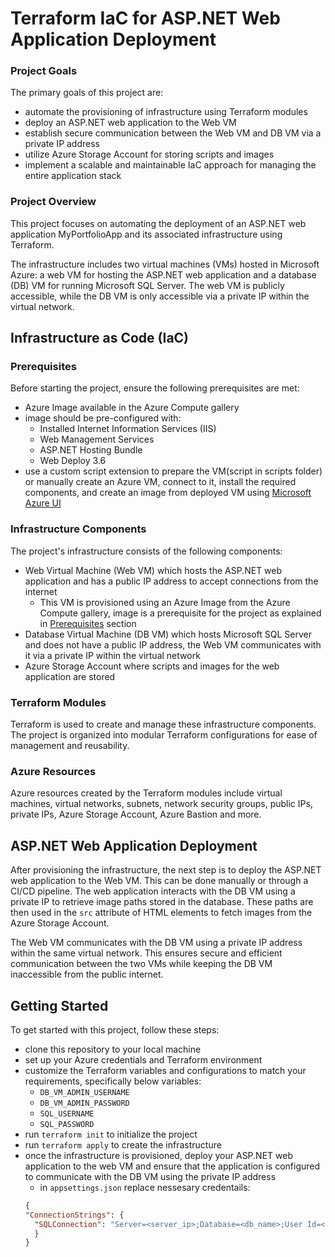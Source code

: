 # Terraform IaC for ASP.NET Web Application Deployment

### Project Goals
The primary goals of this project are:
- automate the provisioning of infrastructure using Terraform modules
- deploy an ASP.NET web application to the Web VM
- establish secure communication between the Web VM and DB VM via a private IP address
- utilize Azure Storage Account for storing scripts and images
- implement a scalable and maintainable IaC approach for managing the entire application stack

### Project Overview
This project focuses on automating the deployment of an ASP.NET web application MyPortfolioApp and its associated infrastructure using Terraform. 

The infrastructure includes two virtual machines (VMs) hosted in Microsoft Azure: a web VM for hosting the ASP.NET web application and a database (DB) VM for running Microsoft SQL Server. The web VM is publicly accessible, while the DB VM is only accessible via a private IP within the virtual network.


## Infrastructure as Code (IaC)

### Prerequisites
Before starting the project, ensure the following prerequisites are met:
- Azure Image available in the Azure Compute gallery
- image should be pre-configured with:
  - Installed Internet Information Services (IIS)
  - Web Management Services
  - ASP.NET Hosting Bundle
  - Web Deploy 3.6
- use a custom script extension to prepare the VM(script in scripts folder) or manually create an Azure VM, connect to it, install the required components, and create an image from deployed VM using [Microsoft Azure UI](https://learn.microsoft.com/en-us/azure/virtual-machines/capture-image-portal)

### Infrastructure Components
The project's infrastructure consists of the following components:
- Web Virtual Machine (Web VM) which hosts the ASP.NET web application and has a public IP address to accept connections from the internet
  - This VM is provisioned using an Azure Image from the Azure Compute gallery, image is a prerequisite for the project as explained in [Prerequisites](#prerequisites) section
- Database Virtual Machine (DB VM) which hosts Microsoft SQL Server and does not have a public IP address, the Web VM communicates with it via a private IP within the virtual network
- Azure Storage Account where scripts and images for the web application are stored

### Terraform Modules
Terraform is used to create and manage these infrastructure components. The project is organized into modular Terraform configurations for ease of management and reusability. 

### Azure Resources
Azure resources created by the Terraform modules include virtual machines, virtual networks, subnets, network security groups, public IPs, private IPs, Azure Storage Account, Azure Bastion and more.

## ASP.NET Web Application Deployment
After provisioning the infrastructure, the next step is to deploy the ASP.NET web application to the Web VM. This can be done manually or through a CI/CD pipeline. The web application interacts with the DB VM using a private IP to retrieve image paths stored in the database. These paths are then used in the `src` attribute of HTML elements to fetch images from the Azure Storage Account.

The Web VM communicates with the DB VM using a private IP address within the same virtual network. This ensures secure and efficient communication between the two VMs while keeping the DB VM inaccessible from the public internet.

## Getting Started
To get started with this project, follow these steps:
- clone this repository to your local machine
- set up your Azure credentials and Terraform environment
- customize the Terraform variables and configurations to match your requirements, specifically below variables:
  - `DB_VM_ADMIN_USERNAME`
  - `DB_VM_ADMIN_PASSWORD`
  - `SQL_USERNAME`
  - `SQL_PASSWORD`
- run `terraform init` to initialize the project
- run `terraform apply` to create the infrastructure
- once the infrastructure is provisioned, deploy your ASP.NET web application to the web VM and ensure that the application is configured to communicate with the DB VM using the private IP address
  - in `appsettings.json` replace nessesary credentails:
  ```json
  {
  "ConnectionStrings": {
    "SQLConnection": "Server=<server_ip>;Database=<db_name>;User Id=<user>;Password=<password>"
    }
  }

  ```